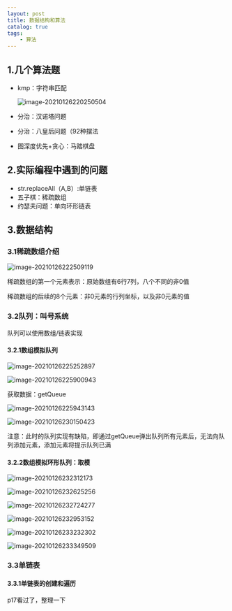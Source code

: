 ```yaml
---
layout: post
title: 数据结构和算法
catalog: true
tags:
    - 算法
---
```

## 1.几个算法题

- kmp：字符串匹配

  ![image-20210126220250504](https://gitee.com/chrisxyq/picgo/raw/master/img/image-20210126220250504.png)

- 分治：汉诺塔问题
- 分治：八皇后问题（92种摆法
- 图深度优先+贪心：马踏棋盘

## 2.实际编程中遇到的问题

- str.replaceAll（A,B）:单链表
- 五子棋：稀疏数组
- 约瑟夫问题：单向环形链表

## 3.数据结构

### 3.1稀疏数组介绍

![image-20210126222509119](https://gitee.com/chrisxyq/picgo/raw/master/img/image-20210126222509119.png)

稀疏数组的第一个元素表示：原始数组有6行7列，八个不同的非0值

稀疏数组的后续的8个元素：非0元素的行列坐标，以及非0元素的值

### 3.2队列：叫号系统

队列可以使用数组/链表实现

#### 3.2.1数组模拟队列

![image-20210126225252897](https://gitee.com/chrisxyq/picgo/raw/master/img/image-20210126225252897.png)

![image-20210126225900943](https://gitee.com/chrisxyq/picgo/raw/master/img/image-20210126225900943.png)

获取数据：getQueue

![image-20210126225943143](https://gitee.com/chrisxyq/picgo/raw/master/img/image-20210126225943143.png)

![image-20210126230150423](https://gitee.com/chrisxyq/picgo/raw/master/img/image-20210126230150423.png)

注意：此时的队列实现有缺陷，即通过getQueue弹出队列所有元素后，无法向队列添加元素，添加元素将提示队列已满

#### 3.2.2数组模拟环形队列：取模

![image-20210126232312173](https://gitee.com/chrisxyq/picgo/raw/master/img/image-20210126232312173.png)

![image-20210126232625256](https://gitee.com/chrisxyq/picgo/raw/master/img/image-20210126232625256.png)

![image-20210126232724277](https://gitee.com/chrisxyq/picgo/raw/master/img/image-20210126232724277.png)

![image-20210126232953152](https://gitee.com/chrisxyq/picgo/raw/master/img/image-20210126232953152.png)

![image-20210126233232302](https://gitee.com/chrisxyq/picgo/raw/master/img/image-20210126233232302.png)

![image-20210126233349509](https://gitee.com/chrisxyq/picgo/raw/master/img/image-20210126233349509.png)

### 3.3单链表

#### 3.3.1单链表的创建和遍历

p17看过了，整理一下